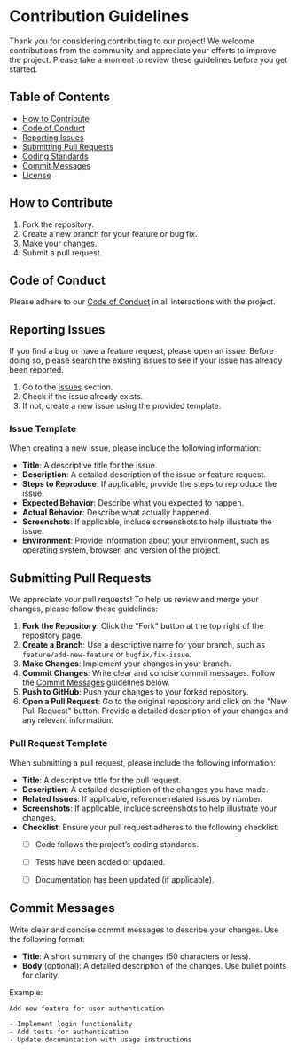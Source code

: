 # Contribution Guidelines

Thank you for considering contributing to our project! We welcome contributions from the community and appreciate your efforts to improve the project. Please take a moment to review these guidelines before you get started.

## Table of Contents

- [How to Contribute](#how-to-contribute)
- [Code of Conduct](#code-of-conduct)
- [Reporting Issues](#reporting-issues)
- [Submitting Pull Requests](#submitting-pull-requests)
- [Coding Standards](#coding-standards)
- [Commit Messages](#commit-messages)
- [License](#license)

## How to Contribute

1. Fork the repository.
2. Create a new branch for your feature or bug fix.
3. Make your changes.
4. Submit a pull request.

## Code of Conduct

Please adhere to our [Code of Conduct](CODE_OF_CONDUCT.md) in all interactions with the project.

## Reporting Issues

If you find a bug or have a feature request, please open an issue. Before doing so, please search the existing issues to see if your issue has already been reported.

1. Go to the [Issues](https://github.com/colmena-swarm/agent/issues) section.
2. Check if the issue already exists.
3. If not, create a new issue using the provided template.

### Issue Template

When creating a new issue, please include the following information:

- **Title**: A descriptive title for the issue.
- **Description**: A detailed description of the issue or feature request.
- **Steps to Reproduce**: If applicable, provide the steps to reproduce the issue.
- **Expected Behavior**: Describe what you expected to happen.
- **Actual Behavior**: Describe what actually happened.
- **Screenshots**: If applicable, include screenshots to help illustrate the issue.
- **Environment**: Provide information about your environment, such as operating system, browser, and version of the project.

## Submitting Pull Requests

We appreciate your pull requests! To help us review and merge your changes, please follow these guidelines:

1. **Fork the Repository**: Click the "Fork" button at the top right of the repository page.
2. **Create a Branch**: Use a descriptive name for your branch, such as `feature/add-new-feature` or `bugfix/fix-issue`.
3. **Make Changes**: Implement your changes in your branch.
4. **Commit Changes**: Write clear and concise commit messages. Follow the [Commit Messages](#commit-messages) guidelines below.
5. **Push to GitHub**: Push your changes to your forked repository.
6. **Open a Pull Request**: Go to the original repository and click on the "New Pull Request" button. Provide a detailed description of your changes and any relevant information.

### Pull Request Template

When submitting a pull request, please include the following information:

- **Title**: A descriptive title for the pull request.
- **Description**: A detailed description of the changes you have made.
- **Related Issues**: If applicable, reference related issues by number.
- **Screenshots**: If applicable, include screenshots to help illustrate your changes.
- **Checklist**: Ensure your pull request adheres to the following checklist:
  - [ ] Code follows the project’s coding standards.
  - [ ] Tests have been added or updated.
  - [ ] Documentation has been updated (if applicable).


## Commit Messages

Write clear and concise commit messages to describe your changes. Use the following format:

- **Title**: A short summary of the changes (50 characters or less).
- **Body** (optional): A detailed description of the changes. Use bullet points for clarity.

Example:

```
Add new feature for user authentication

- Implement login functionality
- Add tests for authentication
- Update documentation with usage instructions
```
